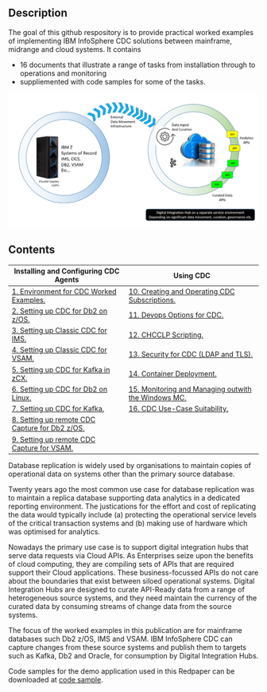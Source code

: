 ## Description

The goal of this github respository is to provide practical worked examples of implementing IBM InfoSphere CDC solutions between mainframe, midrange and cloud systems. 
It contains  

* 16 documents that illustrate a range of tasks from installation through to operations and monitoring
* suppliemented with code samples for some of the  tasks.

![ZDIM](images/cdc/zdim.png)

## Contents

| Installing and Configuring CDC Agents | Using CDC |
| --- | --- |
| [1. Environment for CDC Worked Examples.](C001_environment.md) | [10. Creating and Operating CDC Subscriptions.](C010_administration.md) |
| [2. Setting up CDC for Db2 on z/OS.](C002_cdcdb2zos.md) | [11. Devops Options for CDC.](C011_devops.md) | 
| [3. Setting up Classic CDC for IMS.](C003_cdcims.md) | [12. CHCCLP Scripting.](C012_chcclp.md) |
| [4. Setting up Classic CDC for VSAM.](C004_vsam.md) | [13. Security for CDC (LDAP and TLS).](C013_security.md) |
| [5. Setting up CDC for Kafka in zCX.](C005_zcx.md) | [14. Container Deployment.](C014_containers.md) |
| [6. Setting up CDC for Db2 on Linux.](C006_db2linux.md) | [15. Monitoring and Managing outwith the Windows MC.](C015_dashboard.md) |
| [7. Setting up CDC for Kafka.](C007_kafka.md) | [16. CDC Use-Case Suitability.](C016_dashboard.md)  |
| [8. Setting up remote CDC Capture for Db2 z/OS.](C008_rdb2zos.md) |     |
| [9. Setting up remote CDC Capture for VSAM.](C009_rvsam.md) |     |    


Database replication is widely used by organisations to maintain copies of operational data on systems other than the primary source database. 

Twenty years ago the most common use case for database replication was to maintain a replica database supporting data analytics in a dedicated reporting environment. 
The justications for the effort and cost of replicating the data would typically include (a) protecting the operational service levels of the critical transaction systems and 
(b) making use of hardware which was optimised for analytics.

Nowadays the primary use case is to support digital integration hubs that serve data requests via Cloud APIs. As Enterprises seize upon the benefits of cloud computing, they 
are compiling sets of APIs that are required support their Cloud applications. These business-focussed APIs do not care about the boundaries that exist between siloed 
operational systems. Digital Integration Hubs are designed to curate API-Ready data from a range of heterogeneous source systems, and they need maintain the 
currency of the curated data by consuming streams of change data from the source systems.

The focus of the worked examples in this publication are for mainframe databases such Db2 z/OS, IMS and VSAM. IBM InfoSphere CDC can capture changes from these source systems 
and publish them to targets such as Kafka, Db2 and Oracle, for consumption by Digital Integration Hubs.

Code samples for the demo application used in this Redpaper can be downloaded at [code sample](https://github.com/zeditor01/cdc_examples/tree/main/code%20sample).

